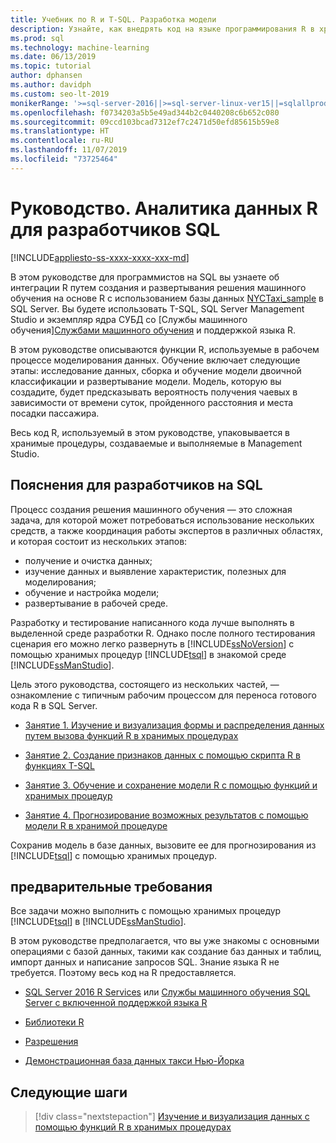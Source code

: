 ```yaml
---
title: Учебник по R и T-SQL. Разработка модели
description: Узнайте, как внедрять код на языке программирования R в хранимые процедуры SQL Server и функции T-SQL.
ms.prod: sql
ms.technology: machine-learning
ms.date: 06/13/2019
ms.topic: tutorial
author: dphansen
ms.author: davidph
ms.custom: seo-lt-2019
monikerRange: '>=sql-server-2016||>=sql-server-linux-ver15||=sqlallproducts-allversions'
ms.openlocfilehash: f0734203a5b5e49ad344b2c0440208c6b652c080
ms.sourcegitcommit: 09ccd103bcad7312ef7c2471d50efd85615b59e8
ms.translationtype: HT
ms.contentlocale: ru-RU
ms.lasthandoff: 11/07/2019
ms.locfileid: "73725464"
---
```

# <a name="tutorial-r-data-analytics-for-sql-developers"></a>Руководство. Аналитика данных R для разработчиков SQL
[!INCLUDE[appliesto-ss-xxxx-xxxx-xxx-md](../../includes/appliesto-ss-xxxx-xxxx-xxx-md.md)]

В этом руководстве для программистов на SQL вы узнаете об интеграции R путем создания и развертывания решения машинного обучения на основе R с использованием базы данных [NYCTaxi_sample](demo-data-nyctaxi-in-sql.md) в SQL Server. Вы будете использовать T-SQL, SQL Server Management Studio и экземпляр ядра СУБД со [Службы машинного обучения][Службами машинного обучения](../install/sql-machine-learning-services-windows-install.md) и поддержкой языка R.

В этом руководстве описываются функции R, используемые в рабочем процессе моделирования данных. Обучение включает следующие этапы: исследование данных, сборка и обучение модели двоичной классификации и развертывание модели. Модель, которую вы создадите, будет предсказывать вероятность получения чаевых в зависимости от времени суток, пройденного расстояния и места посадки пассажира. 

Весь код R, используемый в этом руководстве, упаковывается в хранимые процедуры, создаваемые и выполняемые в Management Studio.

## <a name="background-for-sql-developers"></a>Пояснения для разработчиков на SQL

Процесс создания решения машинного обучения — это сложная задача, для которой может потребоваться использование нескольких средств, а также координация работы экспертов в различных областях, и которая состоит из нескольких этапов:

+ получение и очистка данных;
+ изучение данных и выявление характеристик, полезных для моделирования;
+ обучение и настройка модели;
+ развертывание в рабочей среде.

Разработку и тестирование написанного кода лучше выполнять в выделенной среде разработки R. Однако после полного тестирования сценария его можно легко развернуть в [!INCLUDE[ssNoVersion](../../includes/ssnoversion-md.md)] с помощью хранимых процедур [!INCLUDE[tsql](../../includes/tsql-md.md)] в знакомой среде [!INCLUDE[ssManStudio](../../includes/ssmanstudio-md.md)].

Цель этого руководства, состоящего из нескольких частей, — ознакомление с типичным рабочим процессом для переноса готового кода R в SQL Server. 

- [Занятие 1. Изучение и визуализация формы и распределения данных путем вызова функций R в хранимых процедурах](../tutorials/sqldev-explore-and-visualize-the-data.md)

- [Занятие 2. Создание признаков данных с помощью скрипта R в функциях T-SQL](sqldev-create-data-features-using-t-sql.md)
  
- [Занятие 3. Обучение и сохранение модели R с помощью функций и хранимых процедур](sqldev-train-and-save-a-model-using-t-sql.md)
  
- [Занятие 4. Прогнозирование возможных результатов с помощью модели R в хранимой процедуре](../tutorials/sqldev-operationalize-the-model.md)

Сохранив модель в базе данных, вызовите ее для прогнозирования из [!INCLUDE[tsql](../../includes/tsql-md.md)] с помощью хранимых процедур.

## <a name="prerequisites"></a>предварительные требования

Все задачи можно выполнить с помощью хранимых процедур [!INCLUDE[tsql](../../includes/tsql-md.md)] в [!INCLUDE[ssManStudio](../../includes/ssmanstudio-md.md)].

В этом руководстве предполагается, что вы уже знакомы с основными операциями с базой данных, такими как создание баз данных и таблиц, импорт данных и написание запросов SQL. Знание языка R не требуется. Поэтому весь код на R предоставляется. 

+ [SQL Server 2016 R Services](../install/sql-r-services-windows-install.md#verify-installation) или [Службы машинного обучения SQL Server с включенной поддержкой языка R](../install/sql-machine-learning-services-windows-install.md#verify-installation)

+ [Библиотеки R](../package-management/r-package-information.md)

+ [Разрешения](../security/user-permission.md)

+ [Демонстрационная база данных такси Нью-Йорка](demo-data-nyctaxi-in-sql.md)


## <a name="next-steps"></a>Следующие шаги

> [!div class="nextstepaction"]
> [Изучение и визуализация данных с помощью функций R в хранимых процедурах](../tutorials/sqldev-explore-and-visualize-the-data.md)
